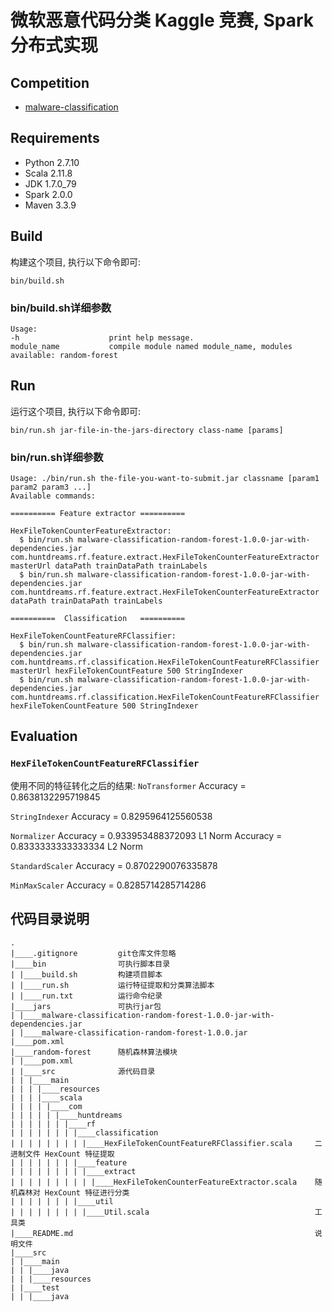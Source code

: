 # 微软恶意代码分类 Kaggle 竞赛, Spark 分布式实现

## Competition
- [malware-classification](https://www.kaggle.com/c/malware-classification)

## Requirements
- Python 2.7.10
- Scala 2.11.8
- JDK 1.7.0_79
- Spark 2.0.0
- Maven 3.3.9

## Build
构建这个项目, 执行以下命令即可:

    bin/build.sh
### bin/build.sh详细参数
```
Usage:
-h                    print help message.
module_name           compile module named module_name, modules available: random-forest
```

## Run
运行这个项目, 执行以下命令即可:

    bin/run.sh jar-file-in-the-jars-directory class-name [params]
### bin/run.sh详细参数
```
Usage: ./bin/run.sh the-file-you-want-to-submit.jar classname [param1 param2 param3 ...]
Available commands:

========== Feature extractor ==========

HexFileTokenCounterFeatureExtractor:
  $ bin/run.sh malware-classification-random-forest-1.0.0-jar-with-dependencies.jar com.huntdreams.rf.feature.extract.HexFileTokenCounterFeatureExtractor masterUrl dataPath trainDataPath trainLabels
  $ bin/run.sh malware-classification-random-forest-1.0.0-jar-with-dependencies.jar com.huntdreams.rf.feature.extract.HexFileTokenCounterFeatureExtractor dataPath trainDataPath trainLabels

==========  Classification   ==========

HexFileTokenCountFeatureRFClassifier:
  $ bin/run.sh malware-classification-random-forest-1.0.0-jar-with-dependencies.jar com.huntdreams.rf.classification.HexFileTokenCountFeatureRFClassifier masterUrl hexFileTokenCountFeature 500 StringIndexer
  $ bin/run.sh malware-classification-random-forest-1.0.0-jar-with-dependencies.jar com.huntdreams.rf.classification.HexFileTokenCountFeatureRFClassifier hexFileTokenCountFeature 500 StringIndexer
```

## Evaluation
### `HexFileTokenCountFeatureRFClassifier`
使用不同的特征转化之后的结果:
`NoTransformer`
    Accuracy = 0.8638132295719845

`StringIndexer`
    Accuracy = 0.8295964125560538

`Normalizer`
    Accuracy = 0.933953488372093 L1 Norm
    Accuracy = 0.8333333333333334 L2 Norm
    
`StandardScaler`
    Accuracy = 0.8702290076335878
    
`MinMaxScaler`
    Accuracy = 0.8285714285714286

## 代码目录说明
```
.
|____.gitignore			git仓库文件忽略
|____bin				可执行脚本目录
| |____build.sh 		构建项目脚本
| |____run.sh 			运行特征提取和分类算法脚本
| |____run.txt 			运行命令纪录
|____jars 				可执行jar包
| |____malware-classification-random-forest-1.0.0-jar-with-dependencies.jar
| |____malware-classification-random-forest-1.0.0.jar
|____pom.xml
|____random-forest 		随机森林算法模块
| |____pom.xml
| |____src 				源代码目录
| | |____main
| | | |____resources
| | | |____scala
| | | | |____com
| | | | | |____huntdreams
| | | | | | |____rf
| | | | | | | |____classification
| | | | | | | | |____HexFileTokenCountFeatureRFClassifier.scala 	二进制文件 HexCount 特征提取
| | | | | | | |____feature
| | | | | | | | |____extract
| | | | | | | | | |____HexFileTokenCounterFeatureExtractor.scala 	随机森林对 HexCount 特征进行分类
| | | | | | | |____util
| | | | | | | | |____Util.scala 									工具类
|____README.md 														说明文件
|____src
| |____main
| | |____java
| | |____resources
| |____test
| | |____java
```